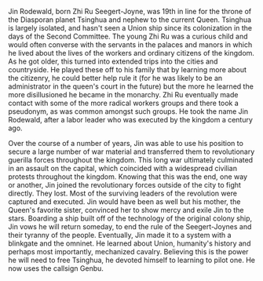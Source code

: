 Jin Rodewald, born Zhi Ru Seegert-Joyne, was 19th in line for the throne of the Diasporan planet Tsinghua and nephew to the current Queen. Tsinghua is largely isolated, and hasn't seen a Union ship since its colonization in the days of the Second Committee. The young Zhi Ru was a curious child and would often converse with the servants in the palaces and manors in which he lived about the lives of the workers and ordinary citizens of the kingdom. As he got older, this turned into extended trips into the cities and countryside. He played these off to his family that by learning more about the citizenry, he could better help rule it (for he was likely to be an administrator in the queen's court in the future) but the more he learned the more disillusioned he became in the monarchy. Zhi Ru eventually made contact with some of the more radical workers groups and there took a pseudonym, as was common amongst such groups. He took the name Jin Rodewald, after a labor leader who was executed by the kingdom a century ago. 

Over the course of a number of years, Jin was able to use his position to secure a large number of war material and transferred them to revolutionary guerilla forces throughout the kingdom. This long war ultimately culminated in an assault on the capital, which coincided with a widespread civilian protests throughout the kingdom. Knowing that this was the end, one way or another, Jin joined the revolutionary forces outside of the city to fight directly. They lost. Most of the surviving leaders of the revolution were captured and executed. Jin would have been as well but his mother, the Queen's favorite sister, convinced her to show mercy and exile Jin to the stars. Boarding a ship built off of the technology of the original colony ship, Jin vows he will return someday, to end the rule of the Seegert-Joynes and their tyranny of the people.
Eventually, Jin made it to a system with a blinkgate and the omninet. He learned about Union, humanity's history and perhaps most importantly, mechanized cavalry. Believing this is the power he will need to free Tsinghua, he devoted himself to learning to pilot one. He now uses the callsign Genbu.